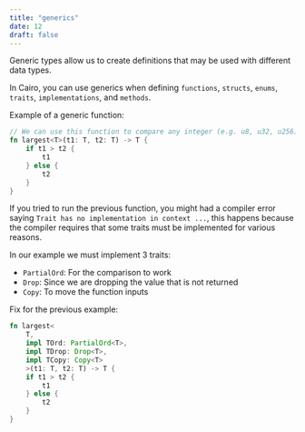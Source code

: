 ```yaml
---
title: "generics"
date: 12
draft: false
---
```


Generic types allow us to create definitions that may be used with different data types.

In Cairo, you can use generics when defining `functions`, `structs`, `enums`, `traits`, `implementations`, and `methods`.

Example of a generic function:

```rust {.codebox}
// We can use this function to compare any integer (e.g. u8, u32, u256)
fn largest<T>(t1: T, t2: T) -> T {
    if t1 > t2 {
        t1
    } else {
        t2
    }
}
```

If you tried to run the previous function, you might had a compiler error saying `Trait has no implementation in context ...`, this happens because the compiler requires that some traits must be implemented for various reasons.

In our example we must implement 3 traits:
- `PartialOrd`: For the comparison to work
- `Drop`: Since we are dropping the value that is not returned
- `Copy`: To move the function inputs

Fix for the previous example:

```rust {.codebox}
fn largest<
    T,
    impl TOrd: PartialOrd<T>,
    impl TDrop: Drop<T>,
    impl TCopy: Copy<T>
    >(t1: T, t2: T) -> T {
    if t1 > t2 {
        t1
    } else {
        t2
    }
}
```

